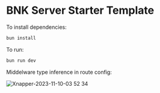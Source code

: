 # BNK Server Starter Template

To install dependencies:

```bash
bun install
```

To run:

```bash
bun run dev
```

Middelware type inference in route config:

![Xnapper-2023-11-10-03 52 34](https://github.com/brandon-schabel/bnk-server-starter/assets/18100375/ef96ed53-dc2b-4662-8c19-56d8bc906a3f)
